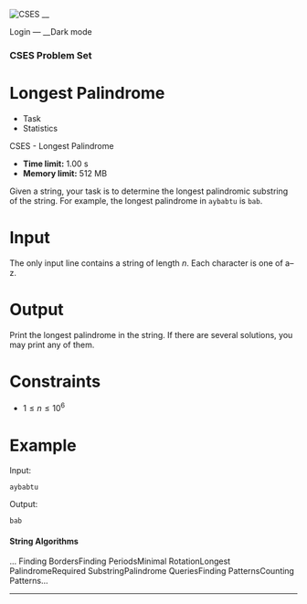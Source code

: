 ![CSES](/logo.png?1) __

Login — __Dark mode

### CSES Problem Set

# Longest Palindrome

  * Task
  * Statistics

CSES - Longest Palindrome

  * **Time limit:** 1.00 s
  * **Memory limit:** 512 MB

Given a string, your task is to determine the longest palindromic substring of
the string. For example, the longest palindrome in `aybabtu` is `bab`.

# Input

The only input line contains a string of length $n$. Each character is one of
a–z.

# Output

Print the longest palindrome in the string. If there are several solutions,
you may print any of them.

# Constraints

  * $1 \le n \le 10^6$

# Example

Input:

``` aybabtu ```

Output:

``` bab ```

#### String Algorithms

... Finding BordersFinding PeriodsMinimal RotationLongest PalindromeRequired
SubstringPalindrome QueriesFinding PatternsCounting Patterns...

* * *

